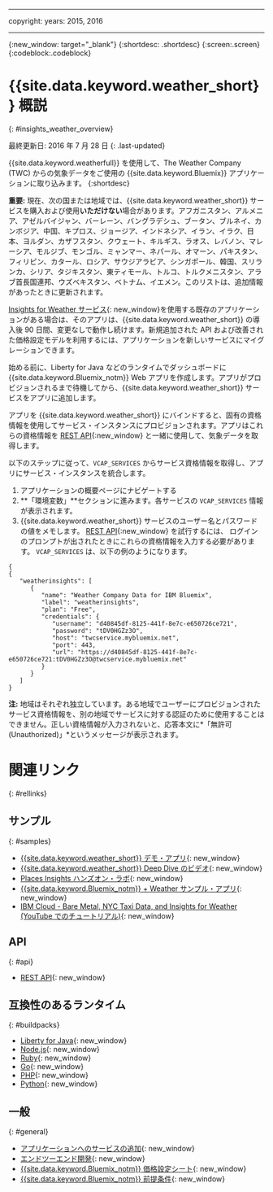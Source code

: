 ﻿---

copyright:
  years: 2015, 2016

---

{:new_window: target="_blank"}
{:shortdesc: .shortdesc}
{:screen:.screen}
{:codeblock:.codeblock}

# {{site.data.keyword.weather_short}} 概説
{: #insights_weather_overview}

最終更新日: 2016 年 7 月 28 日
{: .last-updated}

{{site.data.keyword.weatherfull}} を使用して、The Weather Company (TWC) からの気象データをご使用の {{site.data.keyword.Bluemix}} アプリケーションに取り込みます。
{:shortdesc}

**重要:** 現在、次の国または地域では、{{site.data.keyword.weather_short}} サービスを購入および使用**いただけない**場合があります。アフガニスタン、アルメニア、アゼルバイジャン、バーレーン、バングラデシュ、ブータン、ブルネイ、カンボジア、中国、キプロス、ジョージア、インドネシア、イラン、イラク、日本、ヨルダン、カザフスタン、クウェート、キルギス、ラオス、レバノン、マレーシア、モルジブ、モンゴル、ミャンマー、ネパール、オマーン、パキスタン、フィリピン、カタール、ロシア、サウジアラビア、シンガポール、韓国、スリランカ、シリア、タジキスタン、東ティモール、トルコ、トルクメニスタン、アラブ首長国連邦、ウズベキスタン、ベトナム、イエメン。このリストは、追加情報があったときに更新されます。

[Insights for Weather サービス](https://console.{DomainName}/docs/services/InsightsWeather/index.html){: new_window}を使用する既存のアプリケーションがある場合は、そのアプリは、{{site.data.keyword.weather_short}} の導入後 90 日間、変更なしで動作し続けます。新規追加された API および改善された価格設定モデルを利用するには、アプリケーションを新しいサービスにマイグレーションできます。

始める前に、Liberty for Java などのランタイムでダッシュボードに {{site.data.keyword.Bluemix_notm}} Web アプリを作成します。アプリがプロビジョンされるまで待機してから、{{site.data.keyword.weather_short}} サービスをアプリに追加します。

アプリを {{site.data.keyword.weather_short}} にバインドすると、固有の資格情報を使用してサービス・インスタンスにプロビジョンされます。アプリはこれらの資格情報を
[REST API](https://twcservice.{APPDomain}/rest-api/){:new_window} と一緒に使用して、気象データを取得します。

以下のステップに従って、`VCAP_SERVICES` からサービス資格情報を取得し、アプリにサービス・インスタンスを統合します。

1. アプリケーションの概要ページにナビゲートする
2. **「環境変数」**セクションに進みます。各サービスの `VCAP_SERVICES` 情報が表示されます。
3. {{site.data.keyword.weather_short}} サービスのユーザー名とパスワードの値をメモします。
[REST API](https://twcservice.{APPDomain}/rest-api/){:new_window} を試行するには、
ログインのプロンプトが出されたときにこれらの資格情報を入力する必要があります。
`VCAP_SERVICES` は、以下の例のようになります。

```
{
{
   "weatherinsights": [
      {
         "name": "Weather Company Data for IBM Bluemix",
         "label": "weatherinsights",
         "plan": "Free",
         "credentials": {
            "username": "d40845df-8125-441f-8e7c-e650726ce721",
            "password": "tDV0HGZz3O",
            "host": "twcservice.mybluemix.net",
            "port": 443,
            "url": "https://d40845df-8125-441f-8e7c-e650726ce721:tDV0HGZz3O@twcservice.mybluemix.net"
         }
      }
   ]
}
```

**注:** 地域はそれぞれ独立しています。ある地域でユーザーにプロビジョンされたサービス資格情報を、別の地域でサービスに対する認証のために使用することはできません。正しい資格情報が入力されないと、応答本文に*「無許可 (Unauthorized)」*というメッセージが表示されます。

# 関連リンク
{: #rellinks}
## サンプル
{: #samples}
* [{{site.data.keyword.weather_short}} デモ・アプリ](http://weather-company-data-demo.{APPDomain}){: new_window}
* [{{site.data.keyword.weather_short}} Deep Dive のビデオ](https://youtu.be/pZHXIibziUo){: new_window}
* [Places Insights ハンズオン・ラボ](https://github.com/IBM-Bluemix/places-insights-lab){: new_window}
* [{{site.data.keyword.Bluemix_notm}} + Weather サンプル・アプリ](https://github.com/IBM-Bluemix/insights-weather){: new_window}
* [IBM Cloud - Bare Metal, NYC Taxi Data, and Insights for Weather (YouTube でのチュートリアル)](https://www.youtube.com/watch?v=Uwmzpx9DZ5c){: new_window}

## API
{: #api}
* [REST API](https://twcservice.{APPDomain}/rest-api/){: new_window}

## 互換性のあるランタイム
{: #buildpacks}
* [Liberty for Java](https://console.{DomainName}/docs/runtimes/liberty/index.html){: new_window}
* [Node.js](https://console.{DomainName}/docs/runtimes/nodejs/index.html){: new_window}
* [Ruby](https://console.{DomainName}/docs/runtimes/ruby/index.html){: new_window}
* [Go](https://console.{DomainName}/docs/runtimes/go/index.html){: new_window}
* [PHP](https://console.{DomainName}/docs/runtimes/php/index.html){: new_window}
* [Python](https://console.{DomainName}/docs/runtimes/python/index.html){: new_window}

## 一般
{: #general}
* [アプリケーションへのサービスの追加](../reqnsi.html){: new_window}
* [エンドツーエンド開発](https://console.{DomainName}/docs/cfapps/ee.html){: new_window}
* [{{site.data.keyword.Bluemix_notm}} 価格設定シート](https://console.{DomainName}/pricing/){: new_window}
* [{{site.data.keyword.Bluemix_notm}} 前提条件](https://developer.ibm.com/bluemix/support/#prereqs){: new_window}
